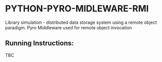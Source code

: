 # PYTHON-PYRO-MIDLEWARE-RMI
Library simulation - distributed data storage system using a remote object paradigm. Pyro Middleware used for remote object invocation


## Running Instructions:

TBC
